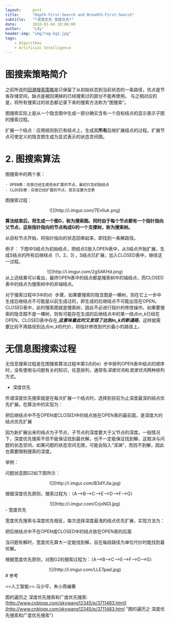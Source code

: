 ```yaml
---
layout:     post
title:      "Depth-First-Search and Breadth-First-Search"
subtitle:   "*深度优先 宽度优先*"
date:       2016-01-04 10:00:00
author:     "Ldy"
header-img: "img/tag-bg1.jpg"
tags:
    - Algorithms
    - Artificial Intelligence
---
```


# 图搜索策略简介
之前所说的[回溯搜索策略](http://buptldy.github.io/2016/01/03/%E5%9B%9E%E6%BA%AF%E7%AD%96%E7%95%A5/)是只保留了从初始状态到当前状态的一条路径，优点是节省存储空间，缺点是被回溯掉的已经搜索过的部分不能再使用。 与之相对应的是，将所有搜索过的状态都记录下来的搜索方法称为“图搜索”。
<!--more-->
图搜索实际上是从一个隐含图中生成一部分确实含有一个目标结点的显示表示子图的搜索过程。

扩展一个结点：应用规则到已有结点上，生成其**所有**后继扩展结点的过程。扩展节点可使定义的隐含图生成为显式表示的状态空间图。

# 2. 图搜索算法

图搜索中的两个表：

	- OPEN表：存放已经生成但未扩展的节点，最初只含初始结点
	- CLOSED表：存放已经扩展的节点，其实设置为空表

图搜索过程：

<center>
![](http://i.imgur.com/7EvIIuk.png)
</center>

**算法结束后，将生成一个图G，称为搜索图。同时由于每个节点都有一个指针指向父节点，这些指针指向的节点构成G的一个支撑树，称为搜索树。**

从目标节点开始，将指针指向的状态回串起来，即找到一条解路径。

例子：
下图中S结点为初始结点，把结点S放入OPEN表中，从S结点开始扩展，生成S结点的所有后继结点｛1，2，3｝，S结点已扩展，加入CLOSED表中，继续这一过程。
<center>
![](http://i.imgur.com/2g5AKHd.png)
</center>
从上述结果可以看出，最终OPEN表中的结点都是搜索树中的端结点，而CLOSED表中的结点为搜索树中的非端结点。

对于搜索过程中3中的d）步骤，如果要搜索的隐含图是一棵树，则在它上一步中生成后继结点不可能是以前生成过的，即生成的后继结点不可能出现在OPEN，CLOSED表中，此时搜索图就是搜索树，因此不必进行指针的修改操作。如果要搜索的隐含图不是一棵树，则有可能存在生成的后继结点中的某一结点$m\_k$已经在OPEN，CLOSED表中存在,***这意味着此时又发现了达到$m\_k$的新通路***，这样就需要比较不用路径到达点$m\_k$的代价，将指针修改到代价最小的路径上。

# 无信息图搜索过程

无信息搜索过程是在图搜索算法过程中第3点的e）步中排列OPEN表中结点的顺序时，没有使用与问题有关的知识，任意排列，通常有*深度优先*和*宽度优先*两种排列方式。

- 深度优先

所谓深度优先搜索就是在每次扩展一个结点时，选择到目前为止深度最深的结点优先扩展。在算法中的实现为：

把后继结点中不在OPEN或CLOSED中的结点放在OPEN表的最前面，是深度大的结点优先扩展

因为新扩展出来的结点为子节点，子节点的深度要大于父节点的深度。一般情况下，深度优先搜索不但不能保证找到最优解，也不一定能保证找到解，这取决与问题的状态空间，如果问题的状态空间无限，可能会陷入“深渊”，而找不到解，因此也需要限制搜索的深度。

举例：

问题状态图G2如下图所示：

<center>
![](http://i.imgur.com/B3dYJla.jpg)
</center>

根据深度优先原则，搜索过程为：（A-->B-->C-->E-->D-->F-->G）
<center>
![](http://i.imgur.com/CrjoNGl.jpg)
</center>
- 宽度优先

宽度优先搜索与深度优先相反，每次选择深度最浅的结点优先扩展，实现方法为：

把后继结点中不在OPEN或CLOSED中的结点放在OPEN表的后面

当问题有解时，宽度优先算大一定能找到解，且在每段路径为单位代价时能找到最优解。

根据宽度优先原则，对图G2的搜索过程为：（A-->B-->C-->E-->F-->D-->G）
<center>
![](http://i.imgur.com/LLE7pad.jpg)
</center>
# 参考

<<人工智能>>.马少平，朱小燕编著

图的遍历之 深度优先搜索和广度优先搜索:[http://www.cnblogs.com/skywang12345/p/3711483.html](http://www.cnblogs.com/skywang12345/p/3711483.html "图的遍历之 深度优先搜索和广度优先搜索")
